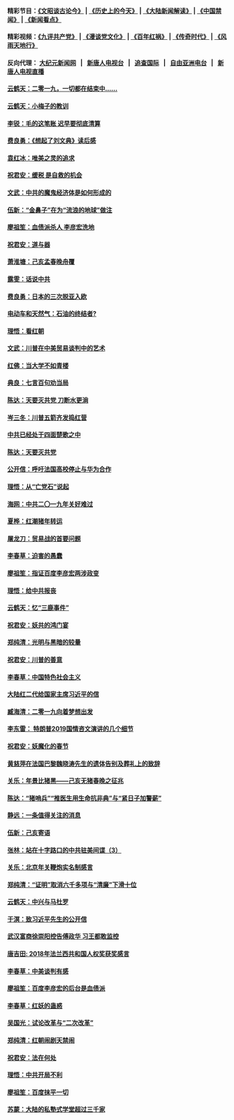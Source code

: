 #### 精彩节目：[《文昭谈古论今》](http://155.138.205.71/wenzhao) | [《历史上的今天》](http://155.138.205.71/today-in-history) | [《大陆新闻解读》](http://155.138.205.71/ntdtv-comedy) | [《中国禁闻》](http://155.138.205.71/ntdtv-news) | [《新闻看点》](http://155.138.205.71/news-insight) 

 #### 精彩视频：[《九评共产党》](http://155.138.205.71:10000/videos/jiuping) | [《漫谈党文化》](http://155.138.205.71:10000/videos/mtdwh) | [《百年红祸》](http://155.138.205.71:10000/videos/bnhh) | [《传奇时代》](http://155.138.205.71:10000/videos/legend) | [《风雨天地行》](http://155.138.205.71:10000/videos/fytdx) 

 #### 反向代理： [大纪元新闻网](http://155.138.205.71:10080/) &nbsp;&nbsp;|&nbsp;&nbsp; [新唐人电视台](http://155.138.205.71:8000/) &nbsp;&nbsp;|&nbsp;&nbsp; [追查国际](http://155.138.205.71:10010/) &nbsp;&nbsp;|&nbsp;&nbsp; [自由亚洲电台](http://155.138.205.71:9800/) &nbsp;&nbsp;|&nbsp;&nbsp; [新唐人电视直播](http://155.138.205.71/) 

#### [云鹤天：二零一九，一切都在结束中……](../pages/nsc993/n11058695.md?t=02201837) 

#### [云鹤天：小梅子的教训](../pages/nsc993/n11058601.md?t=02201837) 

#### [李锐：毛的这笔账 迟早要彻底清算](../pages/nsc993/n11054514.md?t=02201837) 

#### [费良勇：《想起了刘文典》读后感](../pages/nsc993/n11054408.md?t=02201837) 

#### [袁红冰：唯美之灵的追求](../pages/nsc993/n11052800.md?t=02201837) 

#### [祝君安：缓税 是自救的机会](../pages/nsc993/n11052714.md?t=02201837) 

#### [文武：中共的魔鬼经济体是如何形成的](../pages/nsc993/n11051908.md?t=02201837) 

#### [伍新：“金鼻子”在为“流浪的地球”做注](../pages/nsc993/n11051603.md?t=02201837) 

#### [廖祖笙：血债派杀人 李彦宏洗地](../pages/nsc993/n11051397.md?t=02201837) 

#### [祝君安：道与器](../pages/nsc993/n11050653.md?t=02201837) 

#### [萧淮塘：己亥孟春晚舟覆](../pages/nsc993/n11050615.md?t=02201837) 

#### [露雯：话说中共](../pages/nsc993/n11050549.md?t=02201837) 

#### [费良勇：日本的三次脱亚入欧](../pages/nsc993/n11050067.md?t=02201837) 

#### [电动车和天然气：石油的终结者?](../pages/nsc993/n11047401.md?t=02201837) 

#### [理悟：看红朝](../pages/nsc993/n11047368.md?t=02201837) 

#### [文武：川普在中美贸易谈判中的艺术](../pages/nsc993/n11047216.md?t=02201837) 

#### [红佛：当大学不如青楼](../pages/nsc993/n11046910.md?t=02201837) 

#### [典良：七言百句劝当局](../pages/nsc993/n11046467.md?t=02201837) 

#### [陈达：天要灭共党 刀断水更淌](../pages/nsc993/n11045758.md?t=02201837) 

#### [岑三冬：川普五箭齐发捣红营](../pages/nsc993/n11045729.md?t=02201837) 

#### [中共已经处于四面楚歌之中](../pages/nsc993/n11044959.md?t=02201837) 

#### [陈达：天要灭共党](../pages/nsc993/n11043924.md?t=02201837) 

#### [公开信：呼吁法国高校停止与华为合作](../pages/nsc993/n11042967.md?t=02201837) 

#### [理悟：从“亡党石”说起](../pages/nsc993/n11042524.md?t=02201837) 

#### [海网：中共二〇一九年关好难过](../pages/nsc993/n11041415.md?t=02201837) 

#### [夏桦：红潮猪年转运](../pages/nsc993/n11041337.md?t=02201837) 

#### [屠龙刀：贸易战的首要问题](../pages/nsc993/n11040283.md?t=02201837) 

#### [李春草：迫害的愚蠢](../pages/nsc993/n11036601.md?t=02201837) 

#### [廖祖笙：指证百度李彦宏两涉政变](../pages/nsc993/n11036579.md?t=02201837) 

#### [理悟：给中共报丧](../pages/nsc993/n11036501.md?t=02201837) 

#### [云鹤天：忆“三鹿事件”](../pages/nsc993/n11036466.md?t=02201837) 

#### [祝君安：妖共的鸿门宴](../pages/nsc993/n11035387.md?t=02201837) 

#### [郑纯清：光明与黑暗的较量](../pages/nsc993/n11035337.md?t=02201837) 

#### [祝君安：川普的善意](../pages/nsc993/n11032077.md?t=02201837) 

#### [李春草：中国特色社会主义](../pages/nsc993/n11032132.md?t=02201837) 

#### [大陆红二代给国家主席习近平的信](../pages/nsc993/n11031995.md?t=02201837) 

#### [臧海清：二零一九向着梦想出发](../pages/nsc993/n11031959.md?t=02201837) 

#### [李东雷： 特朗普2019国情咨文演讲的几个细节](../pages/nsc993/n11031943.md?t=02201837) 

#### [祝君安：妖魔化的春节](../pages/nsc993/n11031747.md?t=02201837) 

#### [黄慈萍在法国巴黎魏晓涛先生的遗体告别及葬礼上的致辞](../pages/nsc993/n11031419.md?t=02201837) 

#### [关乐：年景比猪黑——己亥无猪春晚之征兆](../pages/nsc993/n11031494.md?t=02201837) 

#### [陈达：“猪哨兵”“推医生用生命抗非典”与“紧日子加警薪”](../pages/nsc993/n11027746.md?t=02201837) 

#### [静远：一条值得关注的消息](../pages/nsc993/n11024470.md?t=02201837) 

#### [伍新：己亥寄语](../pages/nsc993/n11024543.md?t=02201837) 

#### [张林：站在十字路口的中共驻美间谍（3）](../pages/nsc993/n11023043.md?t=02201837) 

#### [关乐：北京年关鞭炮实名制感言](../pages/nsc993/n11022630.md?t=02201837) 

#### [郑纯清：“证明”取消六千多项与“清廉”下滑十位](../pages/nsc993/n11022638.md?t=02201837) 

#### [云鹤天：中兴与马杜罗](../pages/nsc993/n11022620.md?t=02201837) 

#### [于溟：致习近平先生的公开信](../pages/nsc993/n11022593.md?t=02201837) 

#### [武汉富商徐崇阳控告傅政华 习王都敢监控](../pages/nsc993/n11022212.md?t=02201837) 

#### [唐吉田: 2018年法兰西共和国人权奖获奖感言](../pages/nsc993/n11021537.md?t=02201837) 

#### [李春草：中美谈判有感](../pages/nsc993/n11019776.md?t=02201837) 

#### [廖祖笙：百度李彦宏的后台是血债派](../pages/nsc993/n11019767.md?t=02201837) 

#### [李春草：红妖的蛊惑](../pages/nsc993/n11017095.md?t=02201837) 

#### [吴国光：试论改革与“二次改革”](../pages/nsc993/n11017055.md?t=02201837) 

#### [郑纯清：红朝闹剧天禁闹](../pages/nsc993/n11017030.md?t=02201837) 

#### [祝君安：法在何处](../pages/nsc993/n11017021.md?t=02201837) 

#### [理悟：中共开局不利](../pages/nsc993/n11016938.md?t=02201837) 

#### [廖祖笙：百度抹平一切](../pages/nsc993/n11014925.md?t=02201837) 

#### [苏蒙：大陆的私塾式学堂超过三千家](../pages/nsc993/n11014334.md?t=02201837) 

